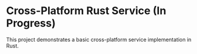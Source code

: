 # Cross-Platform Rust Service (In Progress)

This project demonstrates a basic cross-platform service implementation in Rust.